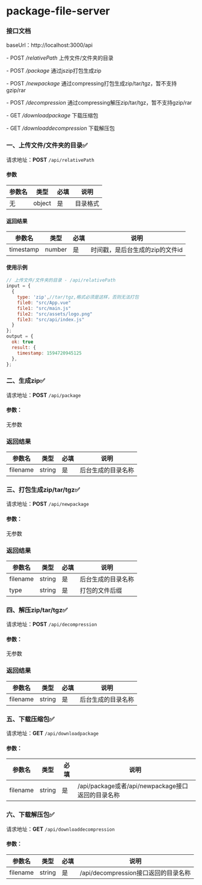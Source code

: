 # package-file-server

### 接口文档

baseUrl：http://localhost:3000/api

\- POST  */relativePath* 上传文件/文件夹的目录

\- POST  */package* 通过jszip打包生成zip

\- POST  */newpackage* 通过compressing打包生成zip/tar/tgz，暂不支持gzip/rar

\- POST  */decompression* 通过compressing解压zip/tar/tgz，暂不支持gzip/rar

\- GET  */downloadpackage* 下载压缩包

\- GET  */downloaddecompression* 下载解压包

### 一、上传文件/文件夹的目录✅

请求地址：**POST** `/api/relativePath`

#### 参数

| 参数名 | 类型   | 必填 | 说明     |
| ------ | ------ | ---- | -------- |
| 无     | object | 是   | 目录格式 |

#### 返回结果

| 参数名    | 类型   | 必填 | 说明                            |
| --------- | ------ | ---- | ------------------------------- |
| timestamp | number | 是   | 时间戳，是后台生成的zip的文件id |

#### 使用示例

```javascript
// 上传文件/文件夹的目录 - /api/relativePath
input = {
  {
    type: 'zip',//tar/tgz,格式必须是这样，否则无法打包
    file0: "src/App.vue"
    file1: "src/main.js"
    file2: "src/assets/logo.png"
    file3: "src/api/index.js"
  }
};
output = {
  ok: true
  result: {
    timestamp: 1594720945125
  },
};
```

### 二、生成zip✅

请求地址：**POST** `/api/package`

#### 参数：

无参数

### 返回结果

| 参数名   | 类型   | 必填 | 说明               |
| -------- | ------ | ---- | ------------------ |
| filename | string | 是   | 后台生成的目录名称 |

### 三、打包生成zip/tar/tgz✅

请求地址：**POST** `/api/newpackage`

#### 参数：

无参数

### 返回结果

| 参数名   | 类型   | 必填 | 说明               |
| -------- | ------ | ---- | ------------------ |
| filename | string | 是   | 后台生成的目录名称 |
| type     | string | 是   | 打包的文件后缀     |

### 四、解压zip/tar/tgz✅

请求地址：**POST** `/api/decompression`

#### 参数：

无参数

### 返回结果

| 参数名   | 类型   | 必填 | 说明               |
| -------- | ------ | ---- | ------------------ |
| filename | string | 是   | 后台生成的目录名称 |

### 五、下载压缩包✅

请求地址：**GET** `/api/downloadpackage`

#### 参数：

| 参数名   | 类型   | 必填 | 说明                                              |
| -------- | ------ | ---- | ------------------------------------------------- |
| filename | string | 是   | /api/package或者/api/newpackage接口返回的目录名称 |

### 六、下载解压包✅

请求地址：**GET** `/api/downloaddecompression`

#### 参数：

| 参数名   | 类型   | 必填 | 说明                                 |
| -------- | ------ | ---- | ------------------------------------ |
| filename | string | 是   | /api/decompression接口返回的目录名称 |

